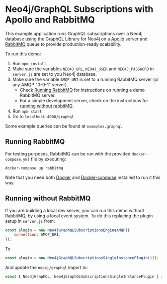# Neo4j/GraphQL Subscriptions with Apollo and RabbitMQ

This example application runs GraphQL subscriptions over a Neo4j database using the GraphQL Library for Neo4j on a [Apollo](https://www.apollographql.com/) server and [RabbitMQ](https://www.rabbitmq.com/) queue to provide production-ready scalability.

To run this demo:

1. Run `npm install`
2. Make sure the variables `NEO4J_URL`, `NEO4J_USER` and `NEO4J_PASSWORD` in `server.js` are set to you Neo4j database.
3. Make sure the variable `AMQP_URI` is set to a running RabbitMQ server (or any AMQP "0-9-1" server).
    * Check [Running RabbitMQ](#running-rabbitmq) for instructions on running a demo RabbitMQ server.
    * For a simple development server, check on the instructions for [running without rabbitMQ](#running-without-rabbitmq).
4. Run `npm start`
5. Go to `localhost:4000/graphql`

Some example queries can be found at `examples.graphql`

## Running RabbitMQ

For testing purposes, RabbitMQ can be run with the provided `docker-compose.yml` file by executing:

```
docker-compose up rabbitmq
```

Note that you need both [Docker](https://docs.docker.com/) and [Docker-compose](https://docs.docker.com/compose/) installed to run it this way.

## Running without RabbitMQ

If you are building a local dev server, you can run this demo without RabbitMQ, by using a local event system. To do this replacing the plugin setup in `server.js` from:

```js
const plugin = new Neo4jGraphQLSubscriptionsEngineAMQP({
    connection: AMQP_URI,
});
```

To

```js
const plugin = new Neo4jGraphQLSubscriptionsSingleInstancePlugin()();
```

And update the `neo4j/graphql` import to:

```js
const { Neo4jGraphQL, Neo4jGraphQLSubscriptionsSingleInstancePlugin } = require("@neo4j/graphql");
```
